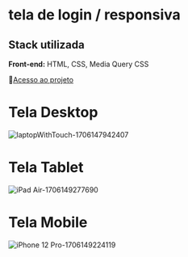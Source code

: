 
  # tela de login / responsiva
  ## Stack utilizada

**Front-end:** HTML, CSS, Media Query CSS

:open_file_folder:[Acesso ao projeto]( https://dalisr.github.io/projeto-login/)

<h1 align="left"> Tela Desktop </h1>

![laptopWithTouch-1706147942407](https://github.com/DalilaSSR/projeto-login/assets/141681671/237927e2-c40e-42a7-a701-8fea75262885)
 
<h1 align="left"> Tela Tablet </h1>

![iPad Air-1706149277690](https://github.com/DalilaSSR/projeto-login/assets/141681671/9afb5478-fb3e-4359-823c-cc4c65204a47)

<h1 aling="left">Tela Mobile</h1>

![iPhone 12 Pro-1706149224119](https://github.com/DalilaSSR/projeto-login/assets/141681671/f767f910-206e-4c5d-a9b3-a20c115e47c8)

